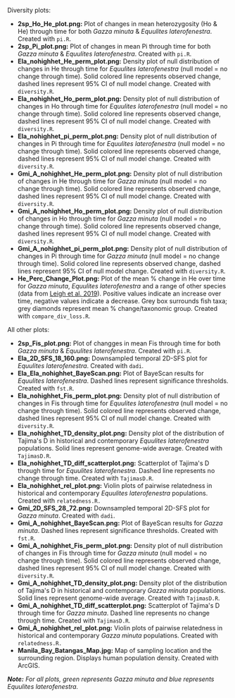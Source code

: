 Diversity plots:
 * **2sp_Ho_He_plot.png:** Plot of changes in mean heterozygosity (Ho & He) through time for both *Gazza minuta* & *Equulites laterofenestra*. Created with `pi.R`.
 * **2sp_Pi_plot.png:** Plot of changes in mean Pi through time for both *Gazza minuta* & *Equulites laterofenestra*. Created with `pi.R`.
 * **Ela_nohighhet_He_perm_plot.png:** Density plot of null distribution of changes in He through time for *Equulites laterofenestra* (null model = no change through time). Solid colored line represents observed change, dashed lines represent 95% CI of null model change. Created with `diversity.R`.
 * **Ela_nohighhet_Ho_perm_plot.png:** Density plot of null distribution of changes in Ho through time for *Equulites laterofenestra* (null model = no change through time). Solid colored line represents observed change, dashed lines represent 95% CI of null model change. Created with `diversity.R`.
 * **Ela_nohighhet_pi_perm_plot.png:** Density plot of null distribution of changes in Pi through time for *Equulites laterofenestra* (null model = no change through time). Solid colored line represents observed change, dashed lines represent 95% CI of null model change. Created with `diversity.R`.
 * **Gmi_A_nohighhet_He_perm_plot.png:** Density plot of null distribution of changes in He through time for *Gazza minuta* (null model = no change through time). Solid colored line represents observed change, dashed lines represent 95% CI of null model change. Created with `diversity.R`.
 * **Gmi_A_nohighhet_Ho_perm_plot.png:** Density plot of null distribution of changes in Ho through time for *Gazza minuta* (null model = no change through time). Solid colored line represents observed change, dashed lines represent 95% CI of null model change. Created with `diversity.R`.
 * **Gmi_A_nohighhet_pi_perm_plot.png:** Density plot of null distribution of changes in Pi through time for *Gazza minuta* (null model = no change through time). Solid colored line represents observed change, dashed lines represent 95% CI of null model change. Created with `diversity.R`.
 * **He_Perc_Change_Plot.png:** Plot of the mean % change in He over time for *Gazza minuta*, *Equulites laterofenestra* and a range of other species (data from [Leigh et al. 2019](https://onlinelibrary.wiley.com/doi/10.1111/eva.12810)). Positive values indicate an increase over time, negative values indicate a decrease. Grey box surrounds fish taxa; grey diamonds represent mean % change/taxonomic group. Created with `compare_div_loss.R`.  

All other plots:
 * **2sp_Fis_plot.png:** Plot of changges in mean Fis through time for both *Gazza minuta* & *Equulites laterofenestra*. Created with `pi.R`.
 * **Ela_2D_SFS_18_160.png:** Downsampled temporal 2D-SFS plot for *Equulites laterofenestra*. Created with `dadi`.
 * **Ela_Ela_nohighhet_BayeScan.png:** Plot of BayeScan results for *Equulites laterofenestra*. Dashed lines represent significance thresholds. Created with `fst.R`.
 * **Ela_nohighhet_Fis_perm_plot.png:** Density plot of null distribution of changes in Fis through time for *Equulites laterofenestra* (null model = no change through time). Solid colored line represents observed change, dashed lines represent 95% CI of null model change. Created with `diversity.R`.
 * **Ela_nohighhet_TD_density_plot.png:** Density plot of the distribution of Tajima's D in historical and contemporary *Equulites laterofenestra* populations. Solid lines represent genome-wide average. Created with `TajimasD.R`.
 * **Ela_nohighhet_TD_diff_scatterplot.png:** Scatterplot of Tajima's D through time for *Equulites laterofenestra*. Dashed line represents no change through time. Created with `TajimasD.R`.
 * **Ela_nohighhet_rel_plot.png:** Violin plots of pairwise relatedness in historical and contemporary *Equulites laterofenestra* populations. Created with `relatedness.R.`
 * **Gmi_2D_SFS_28_72.png:** Downsampled temporal 2D-SFS plot for *Gazza minuta*. Created with `dadi`.
 * **Gmi_A_nohighhet_BayeScan.png:** Plot of BayeScan results for *Gazza minuta*. Dashed lines represent significance thresholds. Created with `fst.R`.
 * **Gmi_A_nohighhet_Fis_perm_plot.png:** Density plot of null distribution of changes in Fis through time for *Gazza minuta* (null model = no change through time). Solid colored line represents observed change, dashed lines represent 95% CI of null model change. Created with `diversity.R`.
 * **Gmi_A_nohighhet_TD_density_plot.png:** Density plot of the distribution of Tajima's D in historical and contemporary *Gazza minuta* populations. Solid lines represent genome-wide average. Created with `TajimasD.R`.
 * **Gmi_A_nohighhet_TD_diff_scatterplot.png:** Scatterplot of Tajima's D through time for *Gazza minuta*. Dashed line represents no change through time. Created with `TajimasD.R`.
 * **Gmi_A_nohighhet_rel_plot.png:** Violin plots of pairwise relatedness in historical and contemporary *Gazza minuta* populations. Created with `relatedness.R.`
 * **Manila_Bay_Batangas_Map.jpg:** Map of sampling location and the surrounding region. Displays human population density. Created with ArcGIS.

***Note:** For all plots, green represents *Gazza minuta* and blue represents *Equulites laterofenestra*.*
